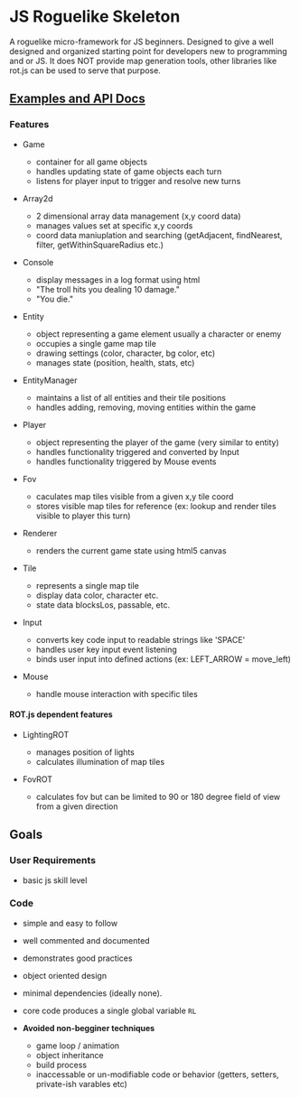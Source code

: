# JS Roguelike Skeleton

A roguelike micro-framework for JS beginners. Designed to give a well designed and organized starting point for developers new to programming and or JS. It does NOT provide map generation tools, other libraries like rot.js can be used to serve that purpose.

## [Examples and API Docs](http://unstoppablecarl.github.io/js-roguelike-skeleton/)

### Features

- Game
    - container for all game objects
    - handles updating state of game objects each turn
    - listens for player input to trigger and resolve new turns

- Array2d
    - 2 dimensional array data management (x,y coord data)
    - manages values set at specific x,y coords
    - coord data maniuplation and searching (getAdjacent, findNearest, filter, getWithinSquareRadius etc.)

- Console
    - display messages in a log format using html
    - "The troll hits you dealing 10 damage."
    - "You die."

- Entity
    - object representing a game element usually a character or enemy
    - occupies a single game map tile
    - drawing settings (color, character, bg color, etc)
    - manages state (position, health, stats, etc)

- EntityManager
    - maintains a list of all entities and their tile positions
    - handles adding, removing, moving entities within the game

- Player
    - object representing the player of the game (very similar to entity)
    - handles functionality triggered and converted by Input
    - handles functionality triggered by Mouse events

- Fov
    - caculates map tiles visible from a given x,y tile coord
    - stores visible map tiles for reference (ex: lookup and render tiles visible to player this turn)

- Renderer
    - renders the current game state using html5 canvas

- Tile
    - represents a single map tile
    - display data color, character etc.
    - state data blocksLos, passable, etc.

- Input
    - converts key code input to readable strings like 'SPACE'
    - handles user key input event listening
    - binds user input into defined actions (ex: LEFT_ARROW = move_left)

- Mouse
    - handle mouse interaction with specific tiles


#### ROT.js dependent features

- LightingROT
    - manages position of lights
    - calculates illumination of map tiles

- FovROT
    - calculates fov but can be limited to 90 or 180 degree field of view from a given direction


## Goals

### User Requirements

- basic js skill level

### Code

- simple and easy to follow
- well commented and documented
- demonstrates good practices
- object oriented design
- minimal dependencies (ideally none).
- core code produces a single global variable `RL`

- **Avoided non-begginer techniques**
    - game loop / animation
    - object inheritance
    - build process
    - inaccessable or un-modifiable code or behavior (getters, setters, private-ish varables etc)
